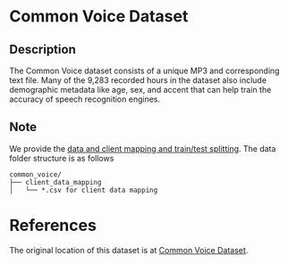 # Common Voice Dataset

## Description

The Common Voice dataset consists of a unique MP3 and corresponding text file. Many of the 9,283 recorded hours in the dataset also include demographic metadata like age, sex, and accent that can help train the accuracy of speech recognition engines.

## Note

We provide the [data and client mapping and train/test splitting](https://fedscale.eecs.umich.edu/dataset/common-voice.tar.gz). The data folder structure is as follows
```
common_voice/
├── client_data_mapping
│   └── *.csv for client data mapping
```

# References
The original location of this dataset is at
[Common Voice Dataset](https://commonvoice.mozilla.org/en/datasets).
